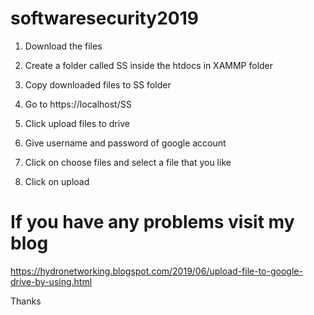 # softwaresecurity2019

1. Download the files

2. Create a folder called SS inside the htdocs in XAMMP folder

3. Copy downloaded files to SS folder

4. Go to https://localhost/SS

5. Click upload files to drive

6. Give username and password of google account

7. Click on choose files and select a file that you like

8. Click on upload

# If you have any problems visit my blog

https://hydronetworking.blogspot.com/2019/06/upload-file-to-google-drive-by-using.html

Thanks
